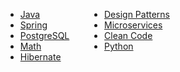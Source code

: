 <!-- - ☕ [Java](./java/tutorials.md) 
- 🌱 [Spring](./spring/tutorials.md)
- 🐘 [PostgreSQL](./postgresql/tutorials.md)
- 📐 [Math](./math/tutorials.md)
- 🏛️ [Hibernate](./hibernate/tutorials.md)
 -->


<!-- | ☕ [Java](./java/tutorials.md) | 🌱 [Spring](./spring/tutorials.md) | 🐘 [PostgreSQL](./postgresql/tutorials.md) | 🏛️ [Hibernate](./hibernate/tutorials.md) | ☁️ [AWS](./aws/tutorials.md) | 🧵 [Apache Kafka](./kafka/tutorials.md) |🎨 [Design Patterns](./design-patterns/tutorials.md)|
|:-------------------------------|:-------------------------------------|:--------------------------------------------|:------------------------------------------|:-------------------------------|:------------------------------------------|:------------------------------------------|
 🐍 [**Python**](./python/tutorials.md) | 🧠 [**Algorithms**](./algorithms/tutorials.md) | 🗂️ [**Data Structures**](./data-structures/tutorials.md) |   |   ||| 


<!-- {:target="_blank" rel="noopener"} -->


<!-- Inline: \( f(x) = x^2 \)

Block:
$$
\int_0^2 x^2 \, dx
$$ -->

<div>
  <!-- First list -->
  <ul style="display:inline-block; vertical-align:top; margin-right:2em;">
    <li><a href="/java/tutorials.html">Java</a></li>
    <li><a href="/spring/tutorials.html">Spring</a></li>
    <li><a href="/postgresql/tutorials.html">PostgreSQL</a></li>
    <li><a href="/math/tutorials.html">Math</a></li>
    <li><a href="/hibernate/tutorials.html">Hibernate</a></li>
  </ul>

  <!-- Second list -->
  <ul style="display:inline-block; vertical-align:top;">
    <li><a href="/design_patterns/tutorials.html">Design Patterns</a></li>
    <li><a href="/microservices/tutorials.html">Microservices</a></li>
    <li><a href="/clean_code/tutorials.html">Clean Code</a></li>
    <li><a href="/python/tutorials.html">Python</a></li>
  </ul>
</div>


<!-- ```mermaid
classDiagram
    CaffeineBeverage <|-- Tea
    CaffeineBeverage <|-- Coffee

    class CaffeineBeverage {
        +prepareRecipe()
        -boilWater()
        #brew()
        -pourInCup()
        #addCondiments()
    }
    class Tea {
        +brew()
        +addCondiments()
    }
    class Coffee {
        +brew()
        +addCondiments()
    }

``` -->